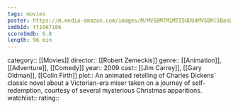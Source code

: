 ```yaml
---
tags: movies
poster: https://m.media-amazon.com/images/M/MV5BMTM1MTI5ODU4MV5BMl5BanBnXkFtZTcwNTYyNTU4Mg@@._V1_SX300.jpg
imdbId: tt1067106
scoreImdb: 6.8
length: 96 min
---
```


category:: [[Movies]]
director:: [[Robert Zemeckis]]
genre:: [[Animation]], [[Adventure]], [[Comedy]]
year:: 2009
cast:: [[Jim Carrey]], [[Gary Oldman]], [[Colin Firth]]
plot:: An animated retelling of Charles Dickens' classic novel about a Victorian-era miser taken on a journey of self-redemption, courtesy of several mysterious Christmas apparitions.
watchlist::
rating::
